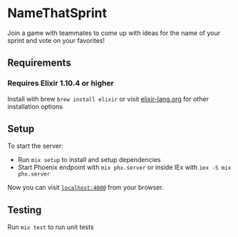 # NameThatSprint

Join a game with teammates to come up with ideas for the name of your sprint and vote on your favorites!

## Requirements
### Requires Elixir 1.10.4 or higher

Install with brew
`brew install elixir`
or visit [elixir-lang.org](https://elixir-lang.org/install.html) for other installation options

## Setup
To start the server:

  * Run `mix setup` to install and setup dependencies
  * Start Phoenix endpoint with `mix phx.server` or inside IEx with `iex -S mix phx.server`

Now you can visit [`localhost:4000`](http://localhost:4000) from your browser.

## Testing
Run `mix test` to run unit tests